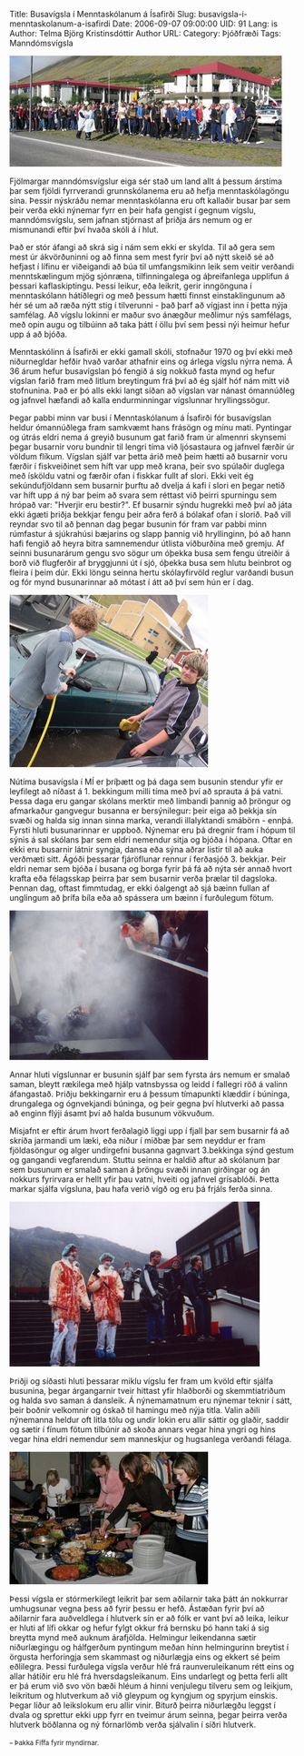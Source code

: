 Title: Busavígsla í Menntaskólanum á Ísafirði
Slug: busavigsla-i-menntaskolanum-a-isafirdi
Date: 2006-09-07 09:00:00
UID: 91
Lang: is
Author: Telma Björg Kristinsdóttir
Author URL: 
Category: Þjóðfræði
Tags: Manndómsvígsla

![Busun 2](178.jpg)

Fjölmargar manndómsvígslur eiga sér stað um land allt á þessum árstíma þar sem fjöldi fyrrverandi grunnskólanema eru að hefja menntaskólagöngu sína. Þessir nýskráðu nemar menntaskólanna eru oft kallaðir busar þar sem þeir verða ekki nýnemar fyrr en þeir hafa gengist í gegnum vígslu, manndómsvígslu, sem jafnan stjórnast af þriðja árs nemum og er mismunandi eftir því hvaða skóli á í hlut.

Það er stór áfangi að skrá sig í nám sem ekki er skylda. Til að gera sem mest úr ákvörðuninni og að finna sem mest fyrir því að nýtt skeið sé að hefjast í lífinu er viðeigandi að búa til umfangsmikinn leik sem veitir verðandi menntskælingum mjög sjónræna, tilfinningalega og áþreifanlega upplifun á þessari kaflaskiptingu. Þessi leikur, eða leikrit, gerir inngönguna í menntaskólann hátíðlegri og með þessum hætti finnst einstaklingunum að hér sé um að ræða nýtt stig í tilverunni - það þarf að vígjast inn í þetta nýja samfélag. Að vígslu lokinni er maður svo ánægður meðlimur nýs samfélags, með opin augu og tilbúinn að taka þátt í öllu því sem þessi nýi heimur hefur upp á að bjóða.

Menntaskólinn á Ísafirði er ekki gamall skóli, stofnaður 1970 og því ekki með niðurnegldar hefðir hvað varðar athafnir eins og árlega vígslu nýrra nema. Á 36 árum hefur busavígslan þó fengið á sig nokkuð fasta mynd og hefur vígslan farið fram með litlum breytingum frá því að ég sjálf hóf nám mitt við stofnunina. Það er þó alls ekki langt síðan að vígslan var nánast ómannúðleg og jafnvel hæfandi að kalla endurminningar vígslunnar hryllingssögur.

Þegar pabbi minn var busi í Menntaskólanum á Ísafirði fór busavígslan heldur ómannúðlega fram samkvæmt hans frásögn og mínu mati. Pyntingar og útrás eldri nema á greyið busunum gat farið fram úr almennri skynsemi þegar busarnir voru bundnir til lengri tíma við ljósastaura og jafnvel færðir úr völdum flíkum. Vígslan sjálf var þetta árið með þeim hætti að busarnir voru færðir í fiskveiðinet sem híft var upp með krana, þeir svo spúlaðir duglega með ísköldu vatni og færðir ofan í fiskkar fullt af slori. Ekki veit ég sekúndufjöldann sem busarnir þurftu að dvelja á kafi í slori en þegar netið var híft upp á ný bar þeim að svara sem réttast við þeirri spurningu sem hrópað var: "Hverjir eru bestir?". Ef busarnir sýndu hugrekki með því að játa ekki ágæti þriðja bekkjar fengu þeir aðra ferð á bólakaf ofan í slorið. Það vill reyndar svo til að þennan dag þegar busunin fór fram var pabbi minn rúmfastur á sjúkrahúsi bæjarins og slapp þannig við hryllinginn, þó að hann hafi fengið að heyra bitra samnemendur útlista viðburðina með gremju. Af seinni busunarárum gengu svo sögur um óþekka busa sem fengu útreiðir á borð við flugferðir af bryggjunni út í sjó, óþekka busa sem hlutu beinbrot og fleira í þeim dúr. Ekki löngu seinna hertu skólayfirvöld reglur varðandi busun og fór mynd busunarinnar að mótast í átt að því sem hún er í dag.

![Busun 1](177.jpg)

Nútíma busavígsla í MÍ er þríþætt og þá daga sem busunin stendur yfir er leyfilegt að níðast á 1. bekkingum milli tíma með því að sprauta á þá vatni. Þessa daga eru gangar skólans merktir með límbandi þannig að þröngur og afmarkaður gangvegur busanna er bersýnilegur: þeir eiga að þekkja sín svæði og halda sig innan sinna marka, verandi illalyktandi smábörn - ennþá. Fyrsti hluti busunarinnar er uppboð. Nýnemar eru þá dregnir fram í hópum til sýnis á sal skólans þar sem eldri nemendur sitja og bjóða í hópana. Oftar en ekki eru busarnir látnir syngja, dansa eða sýna aðrar listir til að auka verðmæti sitt. Ágóði þessarar fjáröflunar rennur í ferðasjóð 3. bekkjar. Þeir eldri nemar sem bjóða í busana og borga fyrir þá fá að nýta sér annað hvort krafta eða félagsskap þeirra þar sem busarnir verða þrælar til dagsloka. Þennan dag, oftast fimmtudag, er ekki óalgengt að sjá bæinn fullan af unglingum að þrífa bíla eða að spássera um bæinn í furðulegum fötum.

![Busun 4](180.jpg)

Annar hluti vígslunnar er busunin sjálf þar sem fyrsta árs nemum er smalað saman, bleytt rækilega með hjálp vatnsbyssa og leidd í fallegri röð á valinn áfangastað. Þriðju bekkingarnir eru á þessum tímapunkti klæddir í búninga, drungalega og ógnvekjandi búninga, og þeir gegna því hlutverki að passa að enginn flýji ásamt því að halda busunum vökvuðum.

Misjafnt er eftir árum hvort ferðalagið liggi upp í fjall þar sem busarnir fá að skríða jarmandi um læki, eða niður í miðbæ þar sem neyddur er fram fjöldasöngur og alger undirgefni busanna gagnvart 3.bekkinga sýnd gestum og gangandi vegfarendum. Stuttu seinna er haldið aftur að skólanum þar sem busunum er smalað saman á þröngu svæði innan girðingar og án nokkurs fyrirvara er hellt yfir þau vatni, hveiti og jafnvel grísablóði. Þetta markar sjálfa vígsluna, þau hafa verið vígð og eru þá frjáls ferða sinna.

![Busun 3](179.jpg)

Þriðji og síðasti hluti þessarar miklu vígslu fer fram um kvöld eftir sjálfa busunina, þegar árgangarnir tveir hittast yfir hlaðborði og skemmtiatriðum og halda svo saman á dansleik. Á nýnemamatnum eru nýnemar teknir í sátt, þeir boðnir velkomnir og óskað til hamingu með nýja titla. Valin aðili nýnemanna heldur oft litla tölu og undir lokin eru allir sáttir og glaðir, saddir og sætir í fínum fötum tilbúnir að skoða annars vegar hina yngri og hins vegar hina eldri nemendur sem manneskjur og hugsanlega verðandi félaga.

![Busun 5](181.jpg)

Þessi vígsla er stórmerkilegt leikrit þar sem aðilarnir taka þátt án nokkurrar umhugsunar vegna þess að fyrir þessu er hefð.  Ástæðan fyrir því að aðilarnir fara auðveldlega í hlutverk sín er að fólk er vant því að leika, leikur er hluti af lífi okkar og hefur fylgt okkur frá bernsku þó hann taki á sig breytta mynd með auknum árafjölda. Helmingur leikendanna sætir niðurlægingu og hálfgerðum pyntingum meðan hinn helmingurinn breytist í örgusta herforingja sem skammast og niðurlægja eins og ekkert sé þeim eðlilegra. Þessi furðulega vígsla verður hlé frá raunveruleikanum rétt eins og allar hátíðir eru hlé frá hversdagsleikanum. Eins undarlegt og þetta ferli allt er þá erum við svo vön bæði hléum á hinni venjulegu tilveru sem og leikjum, leikritum og hlutverkum að við gleypum og kyngjum og spyrjum einskis. Þegar líður að leikslokum eru allir vinir. Biturð þeirra niðurlægðu leggst í dvala og sprettur ekki upp fyrr en tveimur árum seinna, þegar þeirra verða hlutverk böðlanna og ný fórnarlömb verða sjálvalin í síðri hlutverk.

<small class="blurb">– Þakka Fiffa fyrir myndirnar.</small>
